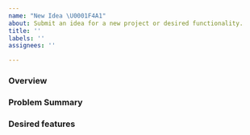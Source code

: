 ```yaml
---
name: "New Idea \U0001F4A1"
about: Submit an idea for a new project or desired functionality.
title: ''
labels: ''
assignees: ''

---
```


### Overview

### Problem Summary

### Desired features
